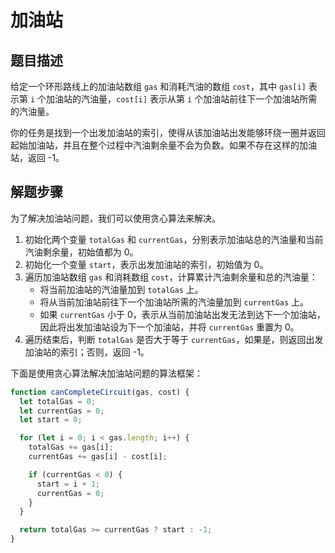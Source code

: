 # 加油站

## 题目描述

给定一个环形路线上的加油站数组 `gas` 和消耗汽油的数组 `cost`，其中 `gas[i]` 表示第 `i` 个加油站的汽油量，`cost[i]` 表示从第 `i` 个加油站前往下一个加油站所需的汽油量。

你的任务是找到一个出发加油站的索引，使得从该加油站出发能够环绕一圈并返回起始加油站，并且在整个过程中汽油剩余量不会为负数。如果不存在这样的加油站，返回 -1。

## 解题步骤

为了解决加油站问题，我们可以使用贪心算法来解决。

1. 初始化两个变量 `totalGas` 和 `currentGas`，分别表示加油站总的汽油量和当前汽油剩余量，初始值都为 0。
2. 初始化一个变量 `start`，表示出发加油站的索引，初始值为 0。
3. 遍历加油站数组 `gas` 和消耗数组 `cost`，计算累计汽油剩余量和总的汽油量：
   - 将当前加油站的汽油量加到 `totalGas` 上。
   - 将从当前加油站前往下一个加油站所需的汽油量加到 `currentGas` 上。
   - 如果 `currentGas` 小于 0，表示从当前加油站出发无法到达下一个加油站，因此将出发加油站设为下一个加油站，并将 `currentGas` 重置为 0。
4. 遍历结束后，判断 `totalGas` 是否大于等于 `currentGas`，如果是，则返回出发加油站的索引；否则，返回 -1。

下面是使用贪心算法解决加油站问题的算法框架：

```javascript
function canCompleteCircuit(gas, cost) {
  let totalGas = 0;
  let currentGas = 0;
  let start = 0;

  for (let i = 0; i < gas.length; i++) {
    totalGas += gas[i];
    currentGas += gas[i] - cost[i];

    if (currentGas < 0) {
      start = i + 1;
      currentGas = 0;
    }
  }

  return totalGas >= currentGas ? start : -1;
}
```
